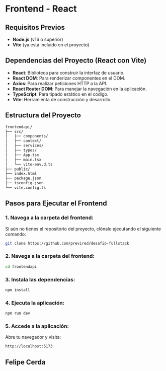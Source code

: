 # Frontend - React

## Requisitos Previos

- **Node.js** (v16 o superior)
- **Vite** (ya está incluido en el proyecto)

## Dependencias del Proyecto (React con Vite)

- **React**: Biblioteca para construir la interfaz de usuario.
- **React DOM**: Para renderizar componentes en el DOM.
- **Axios**: Para realizar peticiones HTTP a la API.
- **React Router DOM**: Para manejar la navegación en la aplicación.
- **TypeScript**: Para tipado estático en el código.
- **Vite**: Herramienta de construcción y desarrollo.

## Estructura del Proyecto

```bash
frontendapi/
├── src/
│   ├── components/
│   ├── context/
│   ├── services/
│   ├── types/
│   ├── App.tsx
│   ├── main.tsx
│   └── vite-env.d.ts
├── public/
├── index.html
├── package.json
├── tsconfig.json
└── vite.config.ts
```

## Pasos para Ejecutar el Frontend

### 1. Navega a la carpeta del frontend:

Si aún no tienes el repositorio del proyecto, clónalo ejecutando el siguiente comando:

```bash
git clone https://github.com/previred/desafio-fullstack
```

### 2. Navega a la carpeta del frontend:

```bash
cd frontendapi
```

### 3. Instala las dependencias:

```bash
npm install
```

### 4. Ejecuta la aplicación:

```bash
npm run dev
```

### 5. Accede a la aplicación:

Abre tu navegador y visita:

```bash
http://localhost:5173
```

## Felipe Cerda
